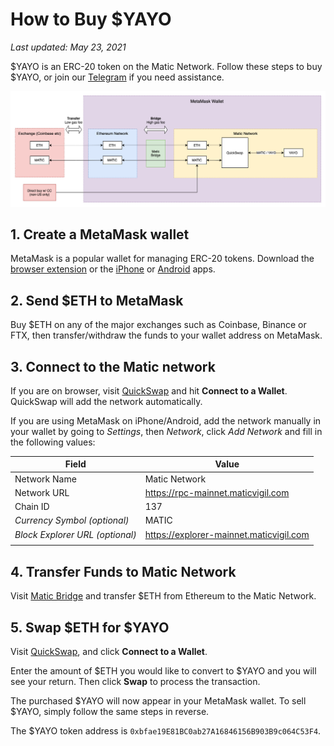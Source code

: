 # How to Buy $YAYO

_Last updated: May 23, 2021_

$YAYO is an ERC-20 token on the Matic Network. Follow these steps to buy
$YAYO, or join our [Telegram](#TODO) if you need assistance.

![Flowchart](flow.png)

## 1. Create a MetaMask wallet

MetaMask is a popular wallet for managing ERC-20 tokens. Download the
[browser extension](https://metamask.io/download.html) or the
[iPhone](https://apps.apple.com/us/app/metamask/id1438144202) or
[Android](https://play.google.com/store/apps/details?id=io.metamask) apps.

## 2. Send $ETH to MetaMask

Buy $ETH on any of the major exchanges such as Coinbase, Binance or FTX,
then transfer/withdraw the funds to your wallet address on MetaMask.

## 3. Connect to the Matic network

If you are on browser, visit [QuickSwap](https://quickswap.exchange/#/swap)
and hit **Connect to a Wallet**. QuickSwap will add the network automatically.

If you are using MetaMask on iPhone/Android, add the network manually in your
wallet by going to _Settings_, then _Network_, click _Add Network_ and fill in
the following values:

| Field                           | Value                                   |
| ------------------------------- | --------------------------------------- |
| Network Name                    | Matic Network                           |
| Network URL                     | https://rpc-mainnet.maticvigil.com      |
| Chain ID                        | 137                                     |
| _Currency Symbol (optional)_    | MATIC                                   |
| _Block Explorer URL (optional)_ | https://explorer-mainnet.maticvigil.com |
|                                 |                                         |

## 4. Transfer Funds to Matic Network

Visit [Matic Bridge](https://wallet.matic.network/bridge) and transfer $ETH
from Ethereum to the Matic Network.

## 5. Swap $ETH for $YAYO

Visit [QuickSwap](https://quickswap.exchange/#/swap), and click
**Connect to a Wallet**.

Enter the amount of $ETH you would like to convert to $YAYO and you will see
your return. Then click **Swap** to process the transaction.

The purchased $YAYO will now appear in your MetaMask wallet. To sell $YAYO,
simply follow the same steps in reverse.

The $YAYO token address is `0xbfae19E81BC0ab27A16846156B903B9c064C53F4`.
